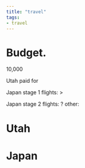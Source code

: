 ```yaml
---
title: "travel"
tags: 
- travel
---
```


# Budget.
10,000

Utah
paid for

Japan stage 1
flights: >

Japan stage 2
flights: ?
other:

# Utah

# Japan

